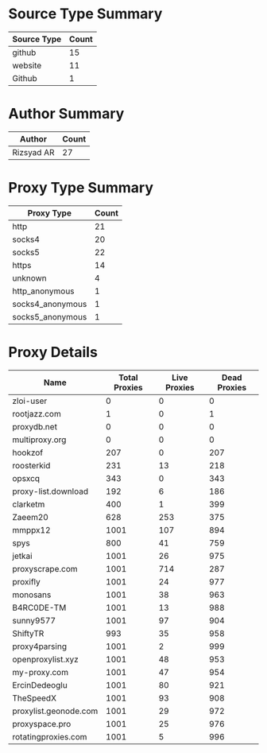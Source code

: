 # Source Type Summary

| Source Type | Count |
|-------------|-------|
| github | 15 |
| website | 11 |
| Github | 1 |


# Author Summary

| Author | Count |
|--------|-------|
| Rizsyad AR | 27 |


# Proxy Type Summary

| Proxy Type | Count |
|------------|-------|
| http | 21 |
| socks4 | 20 |
| socks5 | 22 |
| https | 14 |
| unknown | 4 |
| http_anonymous | 1 |
| socks4_anonymous | 1 |
| socks5_anonymous | 1 |


# Proxy Details

| Name | Total Proxies | Live Proxies | Dead Proxies |
|------|---------------|--------------|---------------|
| zloi-user | 0 | 0 | 0 |
| rootjazz.com | 1 | 0 | 1 |
| proxydb.net | 0 | 0 | 0 |
| multiproxy.org | 0 | 0 | 0 |
| hookzof | 207 | 0 | 207 |
| roosterkid | 231 | 13 | 218 |
| opsxcq | 343 | 0 | 343 |
| proxy-list.download | 192 | 6 | 186 |
| clarketm | 400 | 1 | 399 |
| Zaeem20 | 628 | 253 | 375 |
| mmppx12 | 1001 | 107 | 894 |
| spys | 800 | 41 | 759 |
| jetkai | 1001 | 26 | 975 |
| proxyscrape.com | 1001 | 714 | 287 |
| proxifly | 1001 | 24 | 977 |
| monosans | 1001 | 38 | 963 |
| B4RC0DE-TM | 1001 | 13 | 988 |
| sunny9577 | 1001 | 97 | 904 |
| ShiftyTR | 993 | 35 | 958 |
| proxy4parsing | 1001 | 2 | 999 |
| openproxylist.xyz | 1001 | 48 | 953 |
| my-proxy.com | 1001 | 47 | 954 |
| ErcinDedeoglu | 1001 | 80 | 921 |
| TheSpeedX | 1001 | 93 | 908 |
| proxylist.geonode.com | 1001 | 29 | 972 |
| proxyspace.pro | 1001 | 25 | 976 |
| rotatingproxies.com | 1001 | 5 | 996 |
